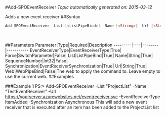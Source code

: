 #Add-SPOEventReceiver
*Topic automatically generated on: 2015-03-12*

Adds a new event receiver
##Syntax
```powershell
Add-SPOEventReceiver -List [<ListPipeBind>] -Name [<String>] -Url [<String>] -EventReceiverType [<EventReceiverType>] -Synchronization [<EventReceiverSynchronization>] [-SequenceNumber [<Int32>]] [-Force [<SwitchParameter>]] [-Web [<WebPipeBind>]]
```
&nbsp;

##Parameters
Parameter|Type|Required|Description
---------|----|--------|-----------
EventReceiverType|EventReceiverType|True|
Force|SwitchParameter|False|
List|ListPipeBind|True|
Name|String|True|
SequenceNumber|Int32|False|
Synchronization|EventReceiverSynchronization|True|
Url|String|True|
Web|WebPipeBind|False|The web to apply the command to. Leave empty to use the current web.
##Examples

###Example 1
    PS:> Add-SPOEventReceiver -List "ProjectList" -Name "TestEventReceiver" -Url https://yourserver.azurewebsites.net/eventreceiver.svc -EventReceiverType ItemAdded -Synchronization Asynchronous
This will add a new event receiver that is executed after an item has been added to the ProjectList list
